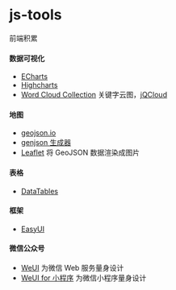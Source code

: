 # js-tools

前端积累

#### 数据可视化

- [ECharts](https://echarts.apache.org/zh/index.html)
- [Highcharts](https://www.highcharts.com/)
- [Word Cloud Collection](https://github.com/topics/word-cloud) 关键字云图，[jQCloud](https://github.com/mistic100/jQCloud)

#### 地图

- [geojson.io](http://geojson.io/)
- [genjson 生成器](http://datav.aliyun.com/tools/atlas/)
- [Leaflet](https://github.com/Leaflet/Leaflet) 将 GeoJSON 数据渲染成图片

#### 表格

- [DataTables](https://datatables.net/)

#### 框架

- [EasyUI](https://www.jeasyui.com/)

#### 微信公众号

- [WeUI](https://github.com/Tencent/weui) 为微信 Web 服务量身设计
- [WeUI for 小程序](https://github.com/Tencent/weui-wxss) 为微信小程序量身设计


